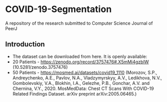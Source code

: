 # COVID-19-Segmentation
A repository of the research submitted to Computer Science Journal of PeerJ

## Introduction
- The dataset can be downloaded from here. It is openly available:
- 20 Patients - https://zenodo.org/record/3757476#.X5mMi4gzbIW (10.5281/zenodo.3757476)
- 50 Patients - https://mosmed.ai/datasets/covid19_1110 (Morozov, S.P., Andreychenko, A.E., Pavlov, N.A., Vladzymyrskyy, A.V., Ledikhova, N.V., Gombolevskiy, V.A., Blokhin, I.A.,
Gelezhe, P.B., Gonchar, A.V. and Chernina, V.Y., 2020. MosMedData: Chest CT Scans With COVID-19 Related Findings
Dataset. arXiv preprint arXiv:2005.06465.)
